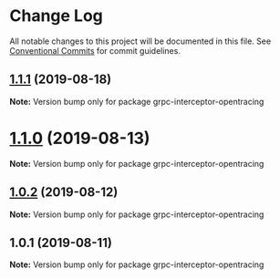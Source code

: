 # Change Log

All notable changes to this project will be documented in this file.
See [Conventional Commits](https://conventionalcommits.org) for commit guidelines.

## [1.1.1](https://github.com/edvardchen/node-grpc-experimental-server-interceptors/compare/v1.1.0...v1.1.1) (2019-08-18)

**Note:** Version bump only for package grpc-interceptor-opentracing





# [1.1.0](https://github.com/edvardchen/node-grpc-experimental-server-interceptors/compare/v1.0.2...v1.1.0) (2019-08-13)

**Note:** Version bump only for package grpc-interceptor-opentracing





## [1.0.2](https://github.com/edvardchen/node-grpc-experimental-server-interceptors/compare/v1.0.1...v1.0.2) (2019-08-12)

**Note:** Version bump only for package grpc-interceptor-opentracing





## 1.0.1 (2019-08-11)

**Note:** Version bump only for package grpc-interceptor-opentracing
